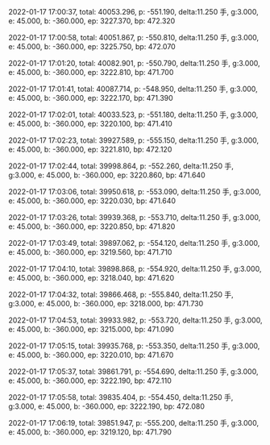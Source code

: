 2022-01-17 17:00:37, total: 40053.296, p: -551.190, delta:11.250 手, g:3.000, e: 45.000, b: -360.000, ep: 3227.370, bp: 472.320

2022-01-17 17:00:58, total: 40051.867, p: -550.810, delta:11.250 手, g:3.000, e: 45.000, b: -360.000, ep: 3225.750, bp: 472.070

2022-01-17 17:01:20, total: 40082.901, p: -550.790, delta:11.250 手, g:3.000, e: 45.000, b: -360.000, ep: 3222.810, bp: 471.700

2022-01-17 17:01:41, total: 40087.714, p: -548.950, delta:11.250 手, g:3.000, e: 45.000, b: -360.000, ep: 3222.170, bp: 471.390

2022-01-17 17:02:01, total: 40033.523, p: -551.180, delta:11.250 手, g:3.000, e: 45.000, b: -360.000, ep: 3220.100, bp: 471.410

2022-01-17 17:02:23, total: 39927.589, p: -555.150, delta:11.250 手, g:3.000, e: 45.000, b: -360.000, ep: 3221.810, bp: 472.120

2022-01-17 17:02:44, total: 39998.864, p: -552.260, delta:11.250 手, g:3.000, e: 45.000, b: -360.000, ep: 3220.860, bp: 471.640

2022-01-17 17:03:06, total: 39950.618, p: -553.090, delta:11.250 手, g:3.000, e: 45.000, b: -360.000, ep: 3220.030, bp: 471.640

2022-01-17 17:03:26, total: 39939.368, p: -553.710, delta:11.250 手, g:3.000, e: 45.000, b: -360.000, ep: 3220.850, bp: 471.820

2022-01-17 17:03:49, total: 39897.062, p: -554.120, delta:11.250 手, g:3.000, e: 45.000, b: -360.000, ep: 3219.560, bp: 471.710

2022-01-17 17:04:10, total: 39898.868, p: -554.920, delta:11.250 手, g:3.000, e: 45.000, b: -360.000, ep: 3218.040, bp: 471.620

2022-01-17 17:04:32, total: 39866.468, p: -555.840, delta:11.250 手, g:3.000, e: 45.000, b: -360.000, ep: 3218.000, bp: 471.730

2022-01-17 17:04:53, total: 39933.982, p: -553.720, delta:11.250 手, g:3.000, e: 45.000, b: -360.000, ep: 3215.000, bp: 471.090

2022-01-17 17:05:15, total: 39935.768, p: -553.350, delta:11.250 手, g:3.000, e: 45.000, b: -360.000, ep: 3220.010, bp: 471.670

2022-01-17 17:05:37, total: 39861.791, p: -554.690, delta:11.250 手, g:3.000, e: 45.000, b: -360.000, ep: 3222.190, bp: 472.110

2022-01-17 17:05:58, total: 39835.404, p: -554.450, delta:11.250 手, g:3.000, e: 45.000, b: -360.000, ep: 3222.190, bp: 472.080

2022-01-17 17:06:19, total: 39851.947, p: -555.200, delta:11.250 手, g:3.000, e: 45.000, b: -360.000, ep: 3219.120, bp: 471.790